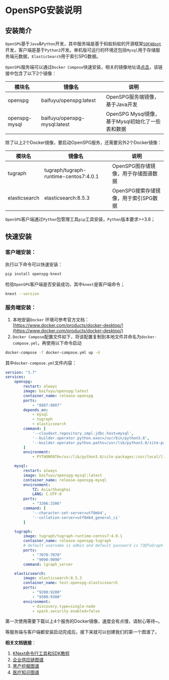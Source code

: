 # OpenSPG安装说明

## 安装简介

`OpenSPG`基于`Java`&`Python`开发，其中服务端是基于蚂蚁蚂蚁的开源框架[`SOFABoot`](https://www.sofastack.tech/projects/sofa-boot/overview/)开发，客户端是基于`Python3`开发。单机版可运行的环境还包括`Mysql`用于存储服务端元数据，`ElasticSearch`用于索引SPG数据。

`OpenSPG`服务端可以通过`Docker Compose`快速安装，相关的镜像地址请[点击](https://hub.docker.com/repositories/baifuyu)，该链接中包含了以下2个镜像：

| 模块名           | 镜像名                          | 说明                                |
|---------------|------------------------------|-----------------------------------|
| openspg       | baifuyu/openspg:latest       | OpenSPG服务端镜像，基于Java开发             |
| openspg-mysql | baifuyu/openspg-mysql:latest | OpenSPG Mysql镜像，基于Mysql初始化了一些表和数据 |

除了以上2个Docker镜像，要启动OpenSPG服务，还需要另外2个Docker镜像：

| 模块名           | 镜像名                                   | 说明                      |
|---------------|---------------------------------------|-------------------------|
| tugraph       | tugraph/tugraph-runtime-centos7:4.0.1 | OpenSPG图存储镜像，用于存储图谱数据   |
| elasticsearch | elasticsearch:8.5.3                   | OpenSPG搜索存储镜像，用于索引SPG数据 |

`OpenSPG`客户端通过`Python`包管理工具`pip`工具安装，`Python`版本要求>=3.8；

## 快速安装

### 客户端安装：

执行以下命令可以快速安装：

```bash
pip install openspg-knext
```

检验`OpenSPG`客户端是否安装成功，其中`knext`是客户端命令；

```bash
knext --version
```

### 服务端安装：

1. 本地安装`Docker`
   环境可参考官方文档：[https://www.docker.com/products/docker-desktop/](https://www.docker.com/products/docker-desktop/)
2. `Docker Compose`配置文件如下，将该配置复制到本地文件并命名为`docker-compose.yml`，再使用以下命令启动

```bash
docker-compose -f docker-compose.yml up -d
```

其中`docker-compose.yml`文件内容：

```yaml
version: "3.7"
services:
    openspg:
        restart: always
        image: baifuyu/openspg:latest
        container_name: release-openspg
        ports:
            - "8887:8887"
        depends_on:
            - mysql
            - tugraph
            - elasticsearch
        command: [
            '--cloudext.repository.impl.jdbc.host=mysql',
            '--builder.operator.python.exec=/usr/bin/python3.8',
            '--builder.operator.python.paths=/usr/lib/python3.8/site-packages;/usr/local/lib/python3.8/dist-packages;'
        ]
        environment:
            - PYTHONPATH=/usr/lib/python3.8/site-packages:/usr/local/lib/python3.8/dist-packages

    mysql:
        restart: always
        image: baifuyu/openspg-mysql:latest
        container_name: release-openspg-mysql
        environment:
            TZ: Asia/Shanghai
            LANG: C.UTF-8
        ports:
            - "3306:3306"
        command: [
            '--character-set-server=utf8mb4',
            '--collation-server=utf8mb4_general_ci'
        ]

    tugraph:
        image: tugraph/tugraph-runtime-centos7:4.0.1
        container_name: release-openspg-tugraph
        # default username is admin and default password is 73@TuGraph
        ports:
            - "7070:7070"
            - "9090:9090"
        command: lgraph_server

    elasticsearch:
        image: elasticsearch:8.5.3
        container_name: test-openspg-elasticsearch
        ports:
            - "9200:9200"
            - "9300:9300"
        environment:
            - discovery.type=single-node
            - xpack.security.enabled=false
```

第一次使用需要下载以上4个服务的Docker镜像，速度会有点慢，请耐心等待~。

等服务端与客户端都安装启动完成后，接下来就可以创建我们的第一个图谱了。

**相关文档链接**：

1. [KNext命令行工具和SDK教程](core/knext_tutorial)
2. [企业供应链图谱](example/enterprise-supply-chain/enterprise_supply_chain_introduce_quickstart)
3. [黑产挖掘图谱](example/risk-mining/risk_mining_introduce_quickstart)
4. [医疗知识图谱](example/medical/medical_introduce_quickstart)

